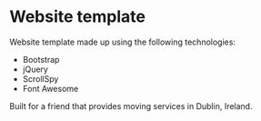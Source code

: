 # Website template

Website template made up using the following technologies:

- Bootstrap
- jQuery
- ScrollSpy
- Font Awesome

Built for a friend that provides moving services in Dublin, Ireland.



